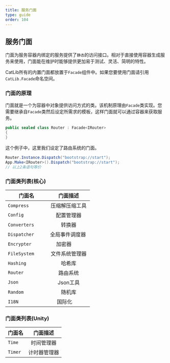 ```yaml
---
title: 服务门面
type: guide
order: 104
---
```


## 服务门面

门面为服务容器内绑定的服务提供了`静态`的访问接口。相对于直接使用容器生成服务来使用，门面能在维护时能够提供更加易于测试、灵活、简明的特性。

CatLib所有的内置门面都放置于`Facade`组件中。如果您要使用门面请引用`CatLib.Facade`命名空间。

### 门面的原理

门面就是一个为容器中对象提供访问方式的类。该机制原理由`Facade`类实现。您需要继承自`Facade`类然后设定所需求的模板，这样门面就可以通过容器来获取服务。

``` csharp
public sealed class Router : Facade<IRouter>
{
}
```

这个例子中，这里我们设定了路由系统的门面。

``` csharp
Router.Instance.Dispatch("bootstrap://start");
App.Make<IRouter>().Dispatch("bootstrap://start");
// 以上2条语句等价
```

### 门面类列表(核心)

| 门面名                | 门面描述      |
| -------------------- |:------------:|
| `Compress`           | 压缩解压缩工具  |
| `Config`             | 配置管理器     |
| `Converters`         | 转换器         |
| `Dispatcher`         | 全局事件调度器  |
| `Encrypter`          | 加密器         |
| `FileSystem`         | 文件系统管理器 |
| `Hashing`            | 哈希库        |
| `Router`             | 路由系统      |
| `Json`               | Json工具      |
| `Random`             | 随机库        |
| `I18N`               | 国际化        |

### 门面类列表(Unity)

| 门面名                | 门面描述      |
| -------------------- |:------------:|
| `Time`               | 时间管理器     |
| `Timer`              | 计时器管理器   |
